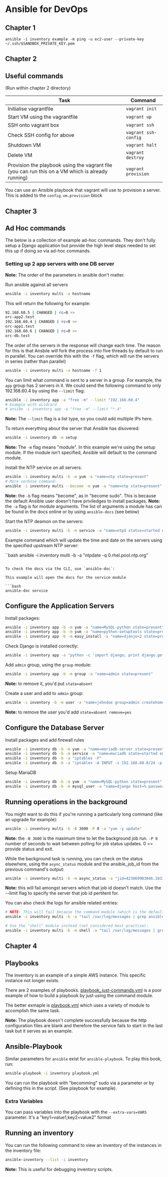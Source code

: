 # Ansible for DevOps

## Chapter 1

`ansible -i inventory example -m ping -u ec2-user --private-key ~/.ssh/$SANDBOX_PRIVATE_KEY.pem`

## Chapter 2

## Useful commands

(Run within chapter 2 directory)

|Task|Command|
|---|---|
|Initialise vagrantfile|`vagrant init`|
|Start VM using the vagrantfile|`vagrant up`|
|SSH onto vagrant box|`vagrant ssh`|
|Check SSH config for above|`vagrant ssh-config`|
|Shutdown VM|`vagrant halt`|
|Delete VM|`vagrant destroy`|
|Provision the playbook using the vagrant file (you can run this on a VM which is already running)|`vagrant provision`|

You can use an Ansible playbook that vagrant will use to provision a server. This is added to the `config.vm.provision` block

## Chapter 3

## Ad Hoc commands

The below is a collection of example ad-hoc commands. They don't fully setup a Django application but provide the high level steps needed to set this up if doing so via ad-hoc commands.

### Setting up 2 app servers with one DB server

**Note:** The order of the parameters in ansible don't matter.

Run ansible against all servers 

```bash
ansible -i inventory multi -a hostname
```

This will return the following for example:

```bash
92.168.60.5 | CHANGED | rc=0 >>
orc-app2.test
192.168.60.4 | CHANGED | rc=0 >>
orc-app1.test
192.168.60.6 | CHANGED | rc=0 >>
orc-db.test
```

The order of the servers in the response will change each time. The reason for this is that Ansbile will fork the process into five threads by default to run in parallel. You can override this with the `-f` flag, which will run the servers in series (rather than parallel) 

```bash
ansible -i inventory multi -a hostname -f 1
```

You can limit what command is sent to a server in a group. For example, the `app` group has 2 servers in it. We could send the following command to only 192.168.60.4 by using the `--limit` flag:

```bash
ansible -i inventory app -a "free -m" --limit "192.168.60.4"
# Example with wildcard
# ansibe -i inventory app -a "free -m" --limit "*.4"
```

**Note:** The `--limit` flag is a list type, so you could add multiple IPs here.

To return everything about the server that Ansible has disovered: 

```bash
ansible -i inventory db -m setup
```

**Note:** The `-m` flag means "module". In this example we're using the setup module. If the module isn't specified, Ansible will default to the command module.

Install the NTP service on all servers:

```bash
ansible -i inventory multi -b -m yum -a "name=ntp state=present"
# More verbose command:
ansible -i inventory multi --become -m yum -a "name=ntp state=present"
```

**Note:** the `-b` flag means "become", as in "become sudo". This is because the default Ansible user doesn't have priviledges to install packages.
**Note:** the `-a` flag is for module arguments. The list of arguments a module has can be found in the docs online or by using `ansible-docs` (see below)

Start the NTP deamon on the servers:

```bash
ansible -i inventory multi -b -m service -a "name=ntpd status=started enabled=yes"
```

Example command which will update the time and date on the servers using the specified upstream NTP server:

``bash
ansible -i inventory multi -b -a "ntpdate -q 0.rhel.pool.ntp.org"
```

To check the docs via the CLI, use `ansible-doc`:

This example will open the docs for the service module

```bash
ansible-doc service
```

## Configure the Application Servers

Install packages:

```bash
ansible -i inventory app -b -m yum -a "name=MySQL-python state=present"
ansible -i inventory app -b -m yum -a "name=python-setuptools state=present"
ansible -i inventory app -b -m easy_install -a "name=djanjo<2 state=present"
```

Check Django is installed correctly:

```bash
ansible -i inventory app -a "python -c 'import django; print django.get_version()'"
```

Add `admin` group, using the `group` module:

```bash
ansible -i inventory app -b -m group -a "name=admin state=present"
```

**Note:** to remove it, you'd put `state=absent`

Create a user and add to `admin` group:

```bash
ansible -i inventory -b -m user -a "name=johndoe group=admin createhome=yes generate_ssh_keys=yes"
```

**Note:** to remove the user you'd add `state=absent remove=yes`

## Configure the Database Server

Install packages and add firewall rules

```bash
ansible -i inventory db -b -m yum -a "name=mariadb-server state=present"
ansible -i inventory db -b -m service -a "name=mariadb state=started enabled=yes"
ansible -i inventory db -b -a "iptables -F"
ansible -i inventory db -b -a "iptables -A INPUT -s 192.168.60.0/24 -p tcp -m tcp --dport 3306 -j ACCEPT"
```

Setup MariaDB

```bash
ansible -i inventory db -b -m yum -a "name=MySQL-python state=present"
ansible -i inventory db -b -m mysql_user -a "name=django host=% password=12345 priv=*.*:ALL state=present"
```

## Running operations in the background

You might want to do this if you're running a particularly long command (like an upgrade for example):

```bash
ansible -i inventory multi -b -B 3600 -P 0 -a "yum -y update"
```

**Note:** the `-B 3600` is the maximum time to let the background job run. `-P 0` number of seconds to wait between polling for job status updates. 0 == provide status and exit. 

While the background task is running, you can check on the status elsewhere, using the `async_status` module and the ansible_job_id from the previous command's output:

```bash
ansible -i inventory multi -b -m async_status -a "jid=423069903046.10330"
```

**Note:** this will fail amongst servers which that job id doesn't match. Use the --limit flag to specify the server that job id pertitent for.

You can also check the logs for ansible related entries:

```bash
# NOTE: This will fail because the command module (which is the default module) doesn't handle pipes and redirection
ansible -i inventory multi -b -a "tail /var/log/messages | grep ansible-command | wc -l"

# Use the "shell" module instead (not considered best practise):
ansible -i inventory multi -b -m shell -a "tail /var/log/messages | grep ansible-command | wc -l"
```

## Chapter 4

## Playbooks 

The inventory is an example of a simple AWS instance. This specific instance not longer exists.

There are 2 examples of playbooks. [playbook_just-commands.yml](./playbook_just-commands.yml) is a poor example of how to build a playbook by just using the command module. 

The better exmaple is [playbook.yml](./playbook.yml) which uses a variety of module to accomplish the same task.

**Note:** The playbook doesn't complete successfully because the http configuration files are blank and therefore the service fails to start in the last task but it serves as an example.

## Ansible-Playbook

Similar parameters for `ansible` exist for `ansible-playbook`. To play this book, run:

```bash
ansible-playbook -i inventory playbook.yml
```

You can run the playbook with "becomming" sudo via a parameter or by defining this in the script. (See playbook for example).

### Extra Variables

You can pass variables into the playbook with the `--extra-vars=VARS` parameter. It's a "key1=value1,key2=value2" format

## Running an inventory

You can run the following command to view an inventory of the instances in the inventory file:

```bash
ansible-inventory --list -i inventory
```

**Note:** This is useful for debugging inventory scripts.
